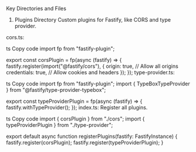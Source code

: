 Key Directories and Files

1. Plugins Directory
   Custom plugins for Fastify, like CORS and type provider.

cors.ts:

ts
Copy code
import fp from "fastify-plugin";

export const corsPlugin = fp(async (fastify) => {
fastify.register(import("@fastify/cors"), {
origin: true, // Allow all origins
credentials: true, // Allow cookies and headers
});
});
type-provider.ts:

ts
Copy code
import fp from "fastify-plugin";
import { TypeBoxTypeProvider } from "@fastify/type-provider-typebox";

export const typeProviderPlugin = fp(async (fastify) => {
fastify.withTypeProvider<TypeBoxTypeProvider>();
});
index.ts: Register all plugins.

ts
Copy code
import { corsPlugin } from "./cors";
import { typeProviderPlugin } from "./type-provider";

export default async function registerPlugins(fastify: FastifyInstance) {
fastify.register(corsPlugin);
fastify.register(typeProviderPlugin);
}
